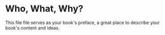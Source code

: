 # Who, What, Why?

This file file serves as your book's preface, a great place to describe your book's content and ideas.

